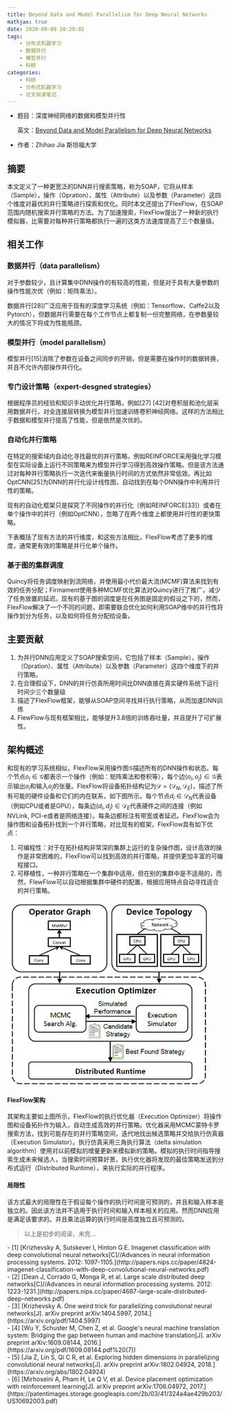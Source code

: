 ```yaml
---
title: Beyond Data and Model Parallelism for Deep Neural Networks
mathjax: true
date: 2020-09-09 20:29:02
tags:
	- 分布式机器学习
	- 数据并行
	- 模型并行
	- 科研
categories:
	- 科研
	- 分布式机器学习
	- 论文阅读笔记
---
```


- 题目：深度神经网络的数据和模型并行性

  英文：[Beyond Data and Model Parallelism for Deep Neural Networks](https://arxiv.org/pdf/1807.05358)

- 作者：Zhihao Jia 斯坦福大学

## 摘要

本文定义了一种更宽泛的DNN并行搜索策略，称为SOAP，它将从样本（Sample），操作（Opration）、属性（Attribute）以及参数（Parameter）这四个维度对最优的并行策略进行探索和优化。同时本文还提出了FlexFlow，在SOAP范围内随机搜索并行策略的方法。为了加速搜索，FlexFlow提出了一种新的执行模拟器，比需要对每种并行策略都执行一遍的这类方法速度提高了三个数量级。

## 相关工作

### 数据并行（data parallelism）

对于参数较少，且计算集中DNN操作的有较高的性能，但是对于具有大量参数的操作性能次优（例如：矩阵乘法）。

数据并行[28]广泛应用于现有的深度学习系统（例如：Tensorflow、Caffe2以及Pytorch），但数据并行需要在每个工作节点上都复制一份完整网络，在参数量较大的情况下将成为性能瓶颈。

### 模型并行（model parallelism）

模型并行[15]消除了参数在设备之间同步的开销，但是需要在操作时的数据转换，并且不允许内部操作并行化。

### 专门设计策略（expert-desgned strategies）

根据程序员的经验和知识手动优化并行策略，例如[27] [42]对卷积层和池化层采用数据并行，对全连接层转换为模型并行加速训练卷积神经网络。这样的方法相比于数据和模型并行提高了性能，但是依然是次优的。

### 自动化并行策略

在特定的搜索域内自动化寻找最优的并行策略，例如REINFORCE采用强化学习模型在实际设备上运行不同策略来为模型并行学习得到高效操作策略。但是该方法通过对每种并行策略执行一次迭代来衡量执行时间的方式依然非常低效。再比如OptCNN[25]为DNN的并行化设计线性图，自动找到在每个DNN操作中利用并行性的策略。

现有的自动化框架只是探究了不同操作的并行化（例如REINFORCE[33]）或者在单个操作中的并行（例如OptCNN），忽略了在两个维度上都使用并行性的更快策略。

下表概括了现有方法的并行维度，和这些方法相比，FlexFlow考虑了更多的维度，通常更有效的策略是并行化单个操作。

### 基于图的集群调度

Quincy将任务调度映射到流网络，并使用最小代价最大流(MCMF)算法来找到有效的任务分配；Firmament使用多种MCMF优化算法对Quincy进行了推广，减少了任务放置的延迟。现有的基于图的调度是在任务图是固定的假设之下的，然而，FlexFlow解决了一个不同的问题，即需要联合优化如何利用SOAP维中的并行性将操作划分为任务，以及如何将任务分配给设备。

## 主要贡献

1. 为并行DNN应用定义了SOAP搜索空间，它包括了样本（Sample），操作（Opration）、属性（Attribute）以及参数（Parameter）这四个维度下的并行策略。
2. 在合理假设下，DNN的并行仿真所用时间比DNN直接在真实硬件系统下运行时间少三个数量级
3. 描述了FlexFlow框架，能够从SOAP空间寻找并行执行策略，从而加速DNN训练
4. FlewFlow与现有框架相比，能够提升3.8倍的训练吞吐量，并且提升了可扩展性。

## 架构概述

和现有的学习系统相似，FlexFlow采用操作图$\mathcal{G}$描述所有的DNN操作和状态。每个节点$o_{i} \in \mathcal{G}$都表示一个操作（例如：矩阵乘法和卷积等），每个边$(o_i, o_j) \in \mathcal{G}$表示输出$o_i$和输入$o_j$的张量。FlexFlow将设备拓扑结构记为$\mathcal{D} = \left(\mathcal{D}_{N}, \mathcal{D}_{E}\right)$，描述了所有可能的硬件设备和它们的内在联系，如下图所示。每个节点$d_{i} \in \mathcal{D}_{N}$代表设备（例如CPU或者是GPU），每条边$\left(d_{i}, d_{j}\right) \in \mathcal{D}_{E}$代表硬件之间的连接（例如NVLink, PCI-e或者是网络连接）。每条边都标注有带宽或者延迟。FlexFlow会为操作图和设备拓扑找到一个并行策略，对比现有的框架，FlexFlow具有如下优点：

1. 可编程性：对于在拓扑结构非常深的集群上运行的复杂操作图，设计高效的操作是非常困难的，FlexFlow可以找到高效的并行策略，并提供更加丰富的可编程接口。
2. 可移植性，一种并行策略在一个集群中适用，但在别的集群中是不适用的，而然，FlewFlow可以自动根据集群中硬件的配置，根据应用特点自动寻找适合的并行策略。

<img src="Beyond-Data-and-Model-Parallelism-for-Deep-Neural-Networks/image-20200910084035262.png" alt="image-20200910084035262" style="zoom: 80%;" />

#### FlexFlow架构

其架构主要如上图所示，FlexFlow的执行优化器（Execution Optimizer）将操作图和设备拓扑作为输入，自动生成高效的并行策略。优化器采用MCMC蒙特卡罗搜索方法，找到可能存在的并行策略空间，迭代地找出候选策略并交给执行仿真器（Execution Simulator）。执行仿真采用三角执行算法（delta simulation algorithm）使用对以前模拟的增量更新来模拟新的策略。模拟的执行时间指导搜索生成未来候选人，当搜索时间预算好景，执行优化器将发现的最佳策略发送到分布式运行（Distributed Runtime），来执行实际的并行程序。

#### 局限性

该方式最大的局限性在于假设每个操作的执行时间是可预测的，并且和输入样本是独立的。因此该方法并不适用于执行时间和输入样本相关的应用。然而DNN应用是满足该要求的。并且乘法运算的执行时间是高度独立且可预测的。



> 以上是初步的阅读，未完...
> 

<div id="refer-anchor-1"></div>
- [1] [Krizhevsky A, Sutskever I, Hinton G E. Imagenet classification with deep convolutional neural networks[C]//Advances in neural information processing systems. 2012: 1097-1105.](http://papers.nips.cc/paper/4824-imagenet-classification-with-deep-convolutional-neural-networks.pdf)
<div id="refer-anchor-2"></div>
- [2] [Dean J, Corrado G, Monga R, et al. Large scale distributed deep networks[C]//Advances in neural information processing systems. 2012: 1223-1231.](http://papers.nips.cc/paper/4687-large-scale-distributed-deep-networks.pdf)
<div id="refer-anchor-3"></div>
- [3] [Krizhevsky A. One weird trick for parallelizing convolutional neural networks[J]. arXiv preprint arXiv:1404.5997, 2014.](https://arxiv.org/pdf/1404.5997)
<div id="refer-anchor-4"></div>
- [4] [Wu Y, Schuster M, Chen Z, et al. Google's neural machine translation system: Bridging the gap between human and machine translation[J]. arXiv preprint arXiv:1609.08144, 2016.](https://arxiv.org/pdf/1609.08144.pdf%20(7))
<div id="refer-anchor-5"></div>
- [5] [Jia Z, Lin S, Qi C R, et al. Exploring hidden dimensions in parallelizing convolutional neural networks[J]. arXiv preprint arXiv:1802.04924, 2018.](https://arxiv.org/abs/1802.04924)
<div id="refer-anchor-6"></div>
- [6] [Mirhoseini A, Pham H, Le Q V, et al. Device placement optimization with reinforcement learning[J]. arXiv preprint arXiv:1706.04972, 2017.](https://patentimages.storage.googleapis.com/2b/03/41/324a4ae429b203/US10692003.pdf)
